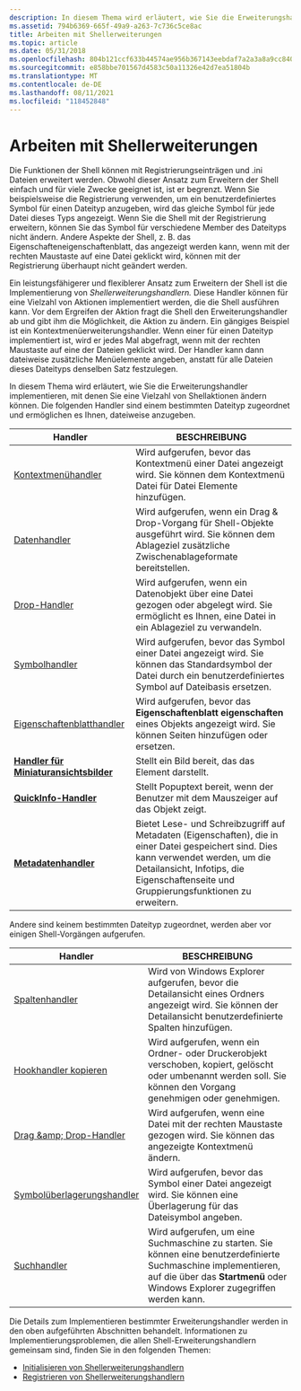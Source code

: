 ```yaml
---
description: In diesem Thema wird erläutert, wie Sie die Erweiterungshandler implementieren, mit denen Sie eine Vielzahl von Shellaktionen ändern können.
ms.assetid: 794b6369-665f-49a9-a263-7c736c5ce8ac
title: Arbeiten mit Shellerweiterungen
ms.topic: article
ms.date: 05/31/2018
ms.openlocfilehash: 804b121ccf633b44574ae956b367143eebdaf7a2a3a8a9cc8400995522b4cbef
ms.sourcegitcommit: e858bbe701567d4583c50a11326e42d7ea51804b
ms.translationtype: MT
ms.contentlocale: de-DE
ms.lasthandoff: 08/11/2021
ms.locfileid: "118452848"
---
```

# <a name="working-with-shell-extensions"></a>Arbeiten mit Shellerweiterungen

Die Funktionen der Shell können mit Registrierungseinträgen und .ini Dateien erweitert werden. Obwohl dieser Ansatz zum Erweitern der Shell einfach und für viele Zwecke geeignet ist, ist er begrenzt. Wenn Sie beispielsweise die Registrierung verwenden, um ein benutzerdefiniertes Symbol für einen Dateityp anzugeben, wird das gleiche Symbol für jede Datei dieses Typs angezeigt. Wenn Sie die Shell mit der Registrierung erweitern, können Sie das Symbol für verschiedene Member des Dateityps nicht ändern. Andere Aspekte der Shell,  z. B. das Eigenschafteneigenschaftenblatt, das angezeigt werden kann, wenn mit der rechten Maustaste auf eine Datei geklickt wird, können mit der Registrierung überhaupt nicht geändert werden.

Ein leistungsfähigerer und flexiblerer Ansatz zum Erweitern der Shell ist die Implementierung von *Shellerweiterungshandlern.* Diese Handler können für eine Vielzahl von Aktionen implementiert werden, die die Shell ausführen kann. Vor dem Ergreifen der Aktion fragt die Shell den Erweiterungshandler ab und gibt ihm die Möglichkeit, die Aktion zu ändern. Ein gängiges Beispiel ist ein Kontextmenüerweiterungshandler. Wenn einer für einen Dateityp implementiert ist, wird er jedes Mal abgefragt, wenn mit der rechten Maustaste auf eine der Dateien geklickt wird. Der Handler kann dann dateiweise zusätzliche Menüelemente angeben, anstatt für alle Dateien dieses Dateityps denselben Satz festzulegen.

In diesem Thema wird erläutert, wie Sie die Erweiterungshandler implementieren, mit denen Sie eine Vielzahl von Shellaktionen ändern können. Die folgenden Handler sind einem bestimmten Dateityp zugeordnet und ermöglichen es Ihnen, dateiweise anzugeben.



| Handler                                               | BESCHREIBUNG                                                                                                                                                                |
|-------------------------------------------------------|----------------------------------------------------------------------------------------------------------------------------------------------------------------------------|
| [Kontextmenühandler](context-menu-handlers.md)    | Wird aufgerufen, bevor das Kontextmenü einer Datei angezeigt wird. Sie können dem Kontextmenü Datei für Datei Elemente hinzufügen.                                               |
| [Datenhandler](how-to-create-data-handlers.md)       | Wird aufgerufen, wenn ein Drag & Drop-Vorgang für Shell-Objekte ausgeführt wird. Sie können dem Ablageziel zusätzliche Zwischenablageformate bereitstellen.                            |
| [Drop-Handler](how-to-create-drop-handlers.md)       | Wird aufgerufen, wenn ein Datenobjekt über eine Datei gezogen oder abgelegt wird. Sie ermöglicht es Ihnen, eine Datei in ein Ablageziel zu verwandeln.                                                          |
| [Symbolhandler](how-to-create-icon-handlers.md)       | Wird aufgerufen, bevor das Symbol einer Datei angezeigt wird. Sie können das Standardsymbol der Datei durch ein benutzerdefiniertes Symbol auf Dateibasis ersetzen.                                    |
| [Eigenschaftenblatthandler](propsheet-handlers.md)      | Wird aufgerufen, bevor das **Eigenschaftenblatt eigenschaften** eines Objekts angezeigt wird. Sie können Seiten hinzufügen oder ersetzen.                                                              |
| [**Handler für Miniaturansichtsbilder**](/windows/desktop/api/Thumbcache/nn-thumbcache-ithumbnailprovider) | Stellt ein Bild bereit, das das Element darstellt.                                                                                                                                   |
| [**QuickInfo-Handler**](/windows/win32/api/shlobj_core/nn-shlobj_core-iqueryinfo)                 | Stellt Popuptext bereit, wenn der Benutzer mit dem Mauszeiger auf das Objekt zeigt.                                                                                               |
| [**Metadatenhandler**](/windows/win32/api/propidl/nn-propidl-ipropertysetstorage)       | Bietet Lese- und Schreibzugriff auf Metadaten (Eigenschaften), die in einer Datei gespeichert sind. Dies kann verwendet werden, um die Detailansicht, Infotips, die Eigenschaftenseite und Gruppierungsfunktionen zu erweitern. |



 

Andere sind keinem bestimmten Dateityp zugeordnet, werden aber vor einigen Shell-Vorgängen aufgerufen.



| Handler                                                            | BESCHREIBUNG                                                                                                                                  |
|--------------------------------------------------------------------|----------------------------------------------------------------------------------------------------------------------------------------------|
| [Spaltenhandler](../lwef/column-handlers.md)                             | Wird von Windows Explorer aufgerufen, bevor die Detailansicht eines Ordners angezeigt wird. Sie können der Detailansicht benutzerdefinierte Spalten hinzufügen.        |
| [Hookhandler kopieren](how-to-create-copy-hook-handlers.md)          | Wird aufgerufen, wenn ein Ordner- oder Druckerobjekt verschoben, kopiert, gelöscht oder umbenannt werden soll. Sie können den Vorgang genehmigen oder genehmigen.   |
| [Drag &amp;amp; Drop-Handler](context-menu-handlers.md)                 | Wird aufgerufen, wenn eine Datei mit der rechten Maustaste gezogen wird. Sie können das angezeigte Kontextmenü ändern.                     |
| [Symbolüberlagerungshandler](how-to-implement-icon-overlay-handlers.md) | Wird aufgerufen, bevor das Symbol einer Datei angezeigt wird. Sie können eine Überlagerung für das Dateisymbol angeben.                                          |
| [Suchhandler](../lwef/search-handlers.md)                             | Wird aufgerufen, um eine Suchmaschine zu starten. Sie können eine benutzerdefinierte Suchmaschine implementieren, auf die über das **Startmenü** oder Windows Explorer zugegriffen werden kann. |



 

Die Details zum Implementieren bestimmter Erweiterungshandler werden in den oben aufgeführten Abschnitten behandelt. Informationen zu Implementierungsproblemen, die allen Shell-Erweiterungshandlern gemeinsam sind, finden Sie in den folgenden Themen:

-   [Initialisieren von Shellerweiterungshandlern](int-shell-exts.md)
-   [Registrieren von Shellerweiterungshandlern](reg-shell-exts.md)

 

 
